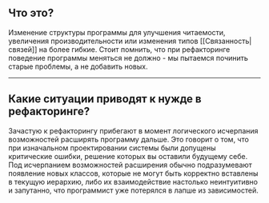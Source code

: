 ## Что это?
Изменение структуры программы для улучшения читаемости, увеличения производительности или изменения типов [[Связанность|связей]] на более гибкие. Стоит помнить, что при рефакторинге поведение программы меняться не должно - мы пытаемся починить старые проблемы, а не добавить новых.

---

## Какие ситуации приводят к нужде в рефакторинге?
Зачастую к рефакторингу прибегают в момент логического исчерпания возможностей расширять программу дальше. Это говорит о том, что при изначальном проектировании системы были допущены критические ошибки, решение которых вы оставили будущему себе.
Под исчерпанием возможностей расширения обычно подразумевают появление новых классов, которые не могут быть корректно вставлены в текущую иерархию, либо их взаимодействие настолько неинтуитивно и запутанно, что программист уже потерялся в лапше из зависимостей.